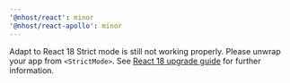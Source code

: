 ```yaml
---
'@nhost/react': minor
'@nhost/react-apollo': minor
---
```


Adapt to React 18
Strict mode is still not working properly. Please unwrap your app from `<StrictMode>`. See [React 18 upgrade guide](https://reactjs.org/blog/2022/03/08/react-18-upgrade-guide.html#updates-to-strict-mode) for further information.
